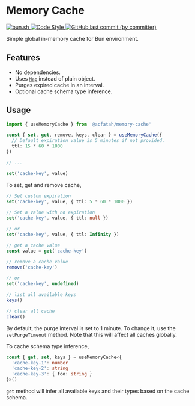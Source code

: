 # Memory Cache

<p>
  <a href="https://bun.sh">
    <img alt="bun.sh" src="https://img.shields.io/badge/Bun-%23000000.svg?style=flat-square&logo=bun&logoColor=white">
  </a>
  <a href="https://github.com/antfu/eslint-config">
    <img alt="Code Style" src="https://antfu.me/badge-code-style.svg">
  </a>
  <a href="https://github.com/acfatah/memory-cache/commits/main">
    <img alt="GitHub last commit (by committer)" src="https://img.shields.io/github/last-commit/acfatah/memory-cache?display_timestamp=committer&style=flat-square">
  </a>
</p>

Simple global in-memory cache for Bun environment.

## Features

- No dependencies.
- Uses [`Map`](https://developer.mozilla.org/en-US/docs/Web/JavaScript/Reference/Global_Objects/Map) instead of plain object.
- Purges expired cache in an interval.
- Optional cache schema type inference.

## Usage

```typescript
import { useMemoryCache } from '@acfatah/memory-cache'

const { set, get, remove, keys, clear } = useMemoryCache({
  // Default expiration value is 5 minutes if not provided.
  ttl: 15 * 60 * 1000
})

// ...

set('cache-key', value)
```

To set, get and remove cache,

```typescript
// Set custom expiration
set('cache-key', value, { ttl: 5 * 60 * 1000 })

// Set a value with no expiration
set('cache-key', value, { ttl: null })

// or
set('cache-key', value, { ttl: Infinity })

// get a cache value
const value = get('cache-key')

// remove a cache value
remove('cache-key')

// or
set('cache-key', undefined)

// list all available keys
keys()

// clear all cache
clear()
```

By default, the purge interval is set to 1 minute. To change it, use the `setPurgeTimeout` method. Note that this will affect all caches globally.

To cache schema type inference,

```typescript
const { get, set, keys } = useMemoryCache<{
  'cache-key-1': number
  'cache-key-2': string
  'cache-key-3': { foo: string }
}>()
```

`get` method will infer all available keys and their types based on the cache schema.
